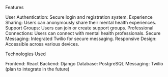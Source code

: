 Features

User Authentication: Secure login and registration system.
Experience Sharing: Users can anonymously share their mental health experiences.
Support Groups: Users can join or create support groups.
Professional Connections: Users can connect with mental health professionals.
Secure Messaging: Integrated Twilio for secure messaging.
Responsive Design: Accessible across various devices.


Technologies Used

Frontend: React
Backend: Django
Database: PostgreSQL
Messaging: Twilio (plan to integrate in the future)
